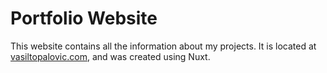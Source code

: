 # Portfolio Website

This website contains all the information about my projects. It is located at [vasiltopalovic.com](https://vasiltopalovic.com/), and was created using Nuxt.
